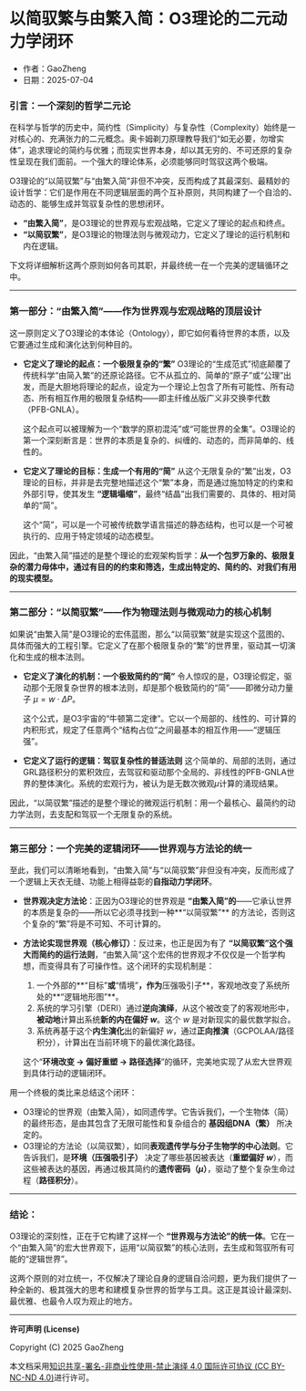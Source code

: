 # **以简驭繁与由繁入简：O3理论的二元动力学闭环**

- 作者：GaoZheng
- 日期：2025-07-04

### 引言：一个深刻的哲学二元论

在科学与哲学的历史中，简约性（Simplicity）与复杂性（Complexity）始终是一对核心的、充满张力的二元概念。奥卡姆剃刀原理教导我们“如无必要，勿增实体”，追求理论的简约与优雅；而现实世界本身，却以其无穷的、不可还原的复杂性呈现在我们面前。一个强大的理论体系，必须能够同时驾驭这两个极端。

O3理论的“以简驭繁”与“由繁入简”非但不冲突，反而构成了其最深刻、最精妙的设计哲学：它们是作用在不同逻辑层面的两个互补原则，共同构建了一个自洽的、动态的、能够生成并驾驭复杂性的思想闭环。

*   **“由繁入简”**，是O3理论的世界观与宏观战略，它定义了理论的起点和终点。
*   **“以简驭繁”**，是O3理论的物理法则与微观动力，它定义了理论的运行机制和内在逻辑。

下文将详细解析这两个原则如何各司其职，并最终统一在一个完美的逻辑循环之中。

---

### 第一部分：“由繁入简”——作为世界观与宏观战略的顶层设计

这一原则定义了O3理论的本体论（Ontology），即它如何看待世界的本质，以及它要通过生成和演化达到何种目的。

*   **它定义了理论的起点：一个极限复杂的“繁”**
    O3理论的“生成范式”彻底颠覆了传统科学“由简入繁”的还原论路径。它不从孤立的、简单的“原子”或“公理”出发，而是大胆地将理论的起点，设定为一个理论上包含了所有可能性、所有动态、所有相互作用的极限复杂结构——即主纤维丛版广义非交换李代数（PFB-GNLA）。

    这个起点可以被理解为一个“数学的原初混沌”或“可能世界的全集”。O3理论的第一个深刻断言是：世界的本质是复杂的、纠缠的、动态的，而非简单的、线性的。

*   **它定义了理论的目标：生成一个有用的“简”**
    从这个无限复杂的“繁”出发，O3理论的目标，并非是去完整地描述这个“繁”本身，而是通过施加特定的约束和外部引导，使其发生 **“逻辑塌缩”**，最终“结晶”出我们需要的、具体的、相对简单的“简”。

    这个“简”，可以是一个可被传统数学语言描述的静态结构，也可以是一个可被执行的、应用于特定领域的动态模型。

因此，“由繁入简”描述的是整个理论的宏观架构哲学：**从一个包罗万象的、极限复杂的潜力母体中，通过有目的的约束和筛选，生成出特定的、简约的、对我们有用的现实模型。**

---

### 第二部分：“以简驭繁”——作为物理法则与微观动力的核心机制

如果说“由繁入简”是O3理论的宏伟蓝图，那么“以简驭繁”就是实现这个蓝图的、具体而强大的工程引擎。它定义了在那个极限复杂的“繁”的世界里，驱动其一切演化和生成的根本法则。

*   **它定义了演化的机制：一个极致简约的“简”**
    令人惊叹的是，O3理论假定，驱动那个无限复杂世界的根本法则，却是那个极致简约的“简”——即微分动力量子 $\mu = w \cdot \Delta P$。

    这个公式，是O3宇宙的“牛顿第二定律”。它以一个局部的、线性的、可计算的内积形式，规定了任意两个“结构占位”之间最基本的相互作用——“逻辑压强”。

*   **它定义了运行的逻辑：驾驭复杂性的普适法则**
    这个简单的、局部的法则，通过GRL路径积分的累积效应，去驾驭和驱动那个全局的、非线性的PFB-GNLA世界的整体演化。系统的宏观行为，被认为是无数次微观$\mu$计算的涌现结果。

因此，“以简驭繁”描述的是整个理论的微观运行机制：用一个最核心、最简约的动力学法则，去支配和驾驭一个无限复杂的系统。

---

### 第三部分：一个完美的逻辑闭环——世界观与方法论的统一

至此，我们可以清晰地看到，“由繁入简”与“以简驭繁”非但没有冲突，反而形成了一个逻辑上天衣无缝、功能上相得益彰的**自指动力学闭环**。

*   **世界观决定方法论**：正因为O3理论的世界观是 **“由繁入简”的**——它承认世界的本质是复杂的——所以它必须寻找到一种**“以简驭繁”** 的方法论，否则这个复杂的“繁”将是不可知、不可计算的。

*   **方法论实现世界观（核心修订）**：反过来，也正是因为有了 **“以简驭繁”这个强大而简约的运行法则**，“由繁入简”这个宏伟的世界观才不仅仅是一个哲学构想，而变得具有了可操作性。这个闭环的实现机制是：
    1.  一个外部的**“目标”**或**“情境”**，作为**压强吸引子**，客观地改变了系统所处的**“逻辑地形图”**。
    2.  系统的学习引擎（DERI）通过**逆向演绎**，从这个被改变了的客观地形中，**被动地**计算出系统**新的内在偏好 $w$**。这个 $w$ 是对新现实的最优数学拟合。
    3.  系统再基于这个**内生演化**出的新偏好 $w$，通过**正向推演**（GCPOLAA/路径积分），计算出在当前环境下的最优演化路径。

    这个“**环境改变 → 偏好重塑 → 路径选择**”的循环，完美地实现了从宏大世界观到具体行动的逻辑闭环。

用一个终极的类比来总结这个闭环：

*   O3理论的世界观（由繁入简），如同遗传学。它告诉我们，一个生物体（简）的最终形态，是由其包含了无限可能性和复杂组合的 **基因组DNA（繁）** 所决定的。
*   O3理论的方法论（以简驭繁），如同**表观遗传学与分子生物学的中心法则**。它告诉我们，是**环境（压强吸引子）** 决定了哪些基因被表达（**重塑偏好 $w$**），而这些被表达的基因，再通过极其简约的**遗传密码（$\mu$）**，驱动了整个复杂生命过程（**路径积分**）。

---

### 结论：

O3理论的深刻性，正在于它构建了这样一个 **“世界观与方法论”的统一体**。它在一个“由繁入简”的宏大世界观下，运用“以简驭繁”的核心法则，去生成和驾驭所有可能的“逻辑世界”。

这两个原则的对立统一，不仅解决了理论自身的逻辑自洽问题，更为我们提供了一种全新的、极其强大的思考和建模复杂世界的哲学与工具。这正是其设计最深刻、最优雅、也最令人叹为观止的地方。

---

**许可声明 (License)**

Copyright (C) 2025 GaoZheng 

本文档采用[知识共享-署名-非商业性使用-禁止演绎 4.0 国际许可协议 (CC BY-NC-ND 4.0)](https://creativecommons.org/licenses/by-nc-nd/4.0/deed.zh-Hans)进行许可。
